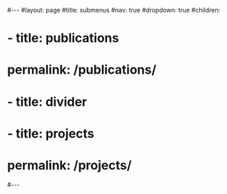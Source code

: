 #---
#layout: page
#title: submenus
#nav: true
#dropdown: true
#children: 
#    - title: publications
#      permalink: /publications/
#    - title: divider
#    - title: projects
#      permalink: /projects/
#---
